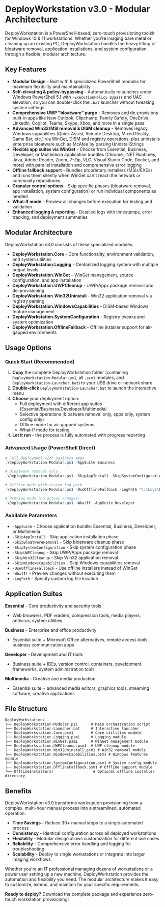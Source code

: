 # DeployWorkstation v3.0 - Modular Architecture

DeployWorkstation is a PowerShell-based, zero-touch provisioning toolkit for Windows 10 & 11 workstations. Whether you're imaging bare metal or cleaning up an existing PC, DeployWorkstation handles the heavy lifting of bloatware removal, application installations, and system configuration through a flexible, modular architecture.

## Key Features

* **Modular Design** - Built with 8 specialized PowerShell modules for maximum flexibility and maintainability
* **Self-elevating & policy-bypassing** - Automatically relaunches under Windows PowerShell 5.1 with `-ExecutionPolicy Bypass` and UAC elevation, so you can double-click the `.bat` launcher without tweaking system settings
* **Comprehensive UWP "bloatware" purge** - Removes and de-provisions built-in apps like New Outlook, Clipchamp, Family Safety, OneDrive, LinkedIn, Copilot, Teams, Skype, Xbox, and more in a single pass
* **Advanced Win32/MSI removal & DISM cleanup** - Removes legacy Windows capabilities (Quick Assist, Remote Desktop, Mixed Reality, Game Bar, etc.) via WinGet, DISM and registry operations, plus uninstalls enterprise bloatware such as McAfee by parsing UninstallStrings
* **Flexible app suites via WinGet** - Choose from Essential, Business, Developer, or Multimedia application bundles (Chrome, .NET Runtimes, Java, Adobe Reader, Zoom, 7-Zip, VLC, Visual Studio Code, Docker, and more) with parallel installation and comprehensive error logging
* **Offline fallback support** - Bundles proprietary installers (MSIs/EXEs) and runs them silently when WinGet can't reach the network or community repositories
* **Granular control options** - Skip specific phases (bloatware removal, app installation, system configuration) or run individual components as needed
* **What-If mode** - Preview all changes before execution for testing and validation
* **Enhanced logging & reporting** - Detailed logs with timestamps, error tracking, and deployment summaries

## Modular Architecture

DeployWorkstation v3.0 consists of these specialized modules:

- **DeployWorkstation.Core** - Core functionality, environment validation, and system utilities
- **DeployWorkstation.Logging** - Centralized logging system with multiple output levels
- **DeployWorkstation.WinGet** - WinGet management, source configuration, and app installation
- **DeployWorkstation.UWPCleanup** - UWP/Appx package removal and de-provisioning
- **DeployWorkstation.Win32Uninstall** - Win32 application removal via registry parsing
- **DeployWorkstation.WindowsCapabilities** - DISM-based Windows feature management
- **DeployWorkstation.SystemConfiguration** - Registry tweaks and system optimization
- **DeployWorkstation.OfflineFallback** - Offline installer support for air-gapped environments

## Usage Options

### Quick Start (Recommended)
1. **Copy** the complete DeployWorkstation folder (containing `DeployWorkstation-Modular.ps1`, all `.psm1` modules, and `DeployWorkstation-Launcher.bat`) to your USB drive or network share
2. **Double-click** `DeployWorkstation-Launcher.bat` to launch the interactive menu
3. **Choose** your deployment option:
   - Full deployment with different app suites (Essential/Business/Developer/Multimedia)
   - Selective operations (bloatware removal only, apps only, system config only)
   - Offline mode for air-gapped systems
   - What-If mode for testing
4. **Let it run** - the process is fully automated with progress reporting

### Advanced Usage (PowerShell Direct)
```powershell
# Full deployment with Business apps
.\DeployWorkstation-Modular.ps1 -AppSuite Business

# Bloatware removal only
.\DeployWorkstation-Modular.ps1 -SkipAppInstall -SkipSystemConfiguration

# Offline mode with custom log path
.\DeployWorkstation-Modular.ps1 -UseOfflineFallback -LogPath "C:\Logs\Deploy.log"

# Preview mode (no actual changes)
.\DeployWorkstation-Modular.ps1 -WhatIf -AppSuite Developer
```

### Available Parameters
- `-AppSuite` - Choose application bundle: Essential, Business, Developer, or Multimedia
- `-SkipAppInstall` - Skip application installation phase
- `-SkipBloatwareRemoval` - Skip bloatware cleanup phase
- `-SkipSystemConfiguration` - Skip system configuration phase
- `-SkipUWPCleanup` - Skip UWP/Appx package removal
- `-SkipWin32Cleanup` - Skip Win32 application removal
- `-SkipWindowsCapabilities` - Skip Windows capabilities removal
- `-UseOfflineFallback` - Use offline installers instead of WinGet
- `-WhatIf` - Preview changes without executing them
- `-LogPath` - Specify custom log file location

## Application Suites

**Essential** - Core productivity and security tools
- Web browsers, PDF readers, compression tools, media players, antivirus, system utilities

**Business** - Enterprise and office productivity
- Essential suite + Microsoft Office alternatives, remote access tools, business communication apps

**Developer** - Development and IT tools  
- Business suite + IDEs, version control, containers, development frameworks, system administration tools

**Multimedia** - Creative and media production
- Essential suite + advanced media editors, graphics tools, streaming software, creative applications

## File Structure
```
DeployWorkstation/
├── DeployWorkstation-Modular.ps1      # Main orchestration script
├── DeployWorkstation-Launcher.bat     # Interactive launcher
├── DeployWorkstation.Core.psm1        # Core utilities module
├── DeployWorkstation.Logging.psm1     # Logging module
├── DeployWorkstation.WinGet.psm1      # WinGet management module
├── DeployWorkstation.UWPCleanup.psm1  # UWP cleanup module
├── DeployWorkstation.Win32Uninstall.psm1 # Win32 removal module
├── DeployWorkstation.WindowsCapabilities.psm1 # Windows features module
├── DeployWorkstation.SystemConfiguration.psm1 # System config module
├── DeployWorkstation.OfflineFallback.psm1 # Offline support module
└── OfflineInstallers/                  # Optional offline installer directory
```

## Benefits

DeployWorkstation v3.0 transforms workstation provisioning from a complex, multi-hour manual process into a streamlined, automated operation:

- **Time Savings** - Reduce 30+ manual steps to a single automated process
- **Consistency** - Identical configuration across all deployed workstations  
- **Flexibility** - Modular design allows customization for different use cases
- **Reliability** - Comprehensive error handling and logging for troubleshooting
- **Scalability** - Deploy to single workstations or integrate into larger imaging workflows

Whether you're an IT professional managing dozens of workstations or a power user setting up a new machine, DeployWorkstation provides the automation and flexibility you need. The modular architecture makes it easy to customize, extend, and maintain for your specific requirements.

**Ready to deploy?** Download the complete package and experience zero-touch workstation provisioning!
